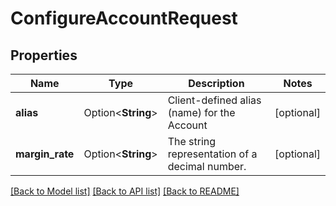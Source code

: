 # ConfigureAccountRequest

## Properties

Name | Type | Description | Notes
------------ | ------------- | ------------- | -------------
**alias** | Option<**String**> | Client-defined alias (name) for the Account | [optional]
**margin_rate** | Option<**String**> | The string representation of a decimal number. | [optional]

[[Back to Model list]](../README.md#documentation-for-models) [[Back to API list]](../README.md#documentation-for-api-endpoints) [[Back to README]](../README.md)


